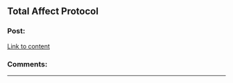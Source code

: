 ## Total Affect Protocol

### Post:

[Link to content](http://www.infinityplus.co.uk/stories/tap.htm)

### Comments:

---

